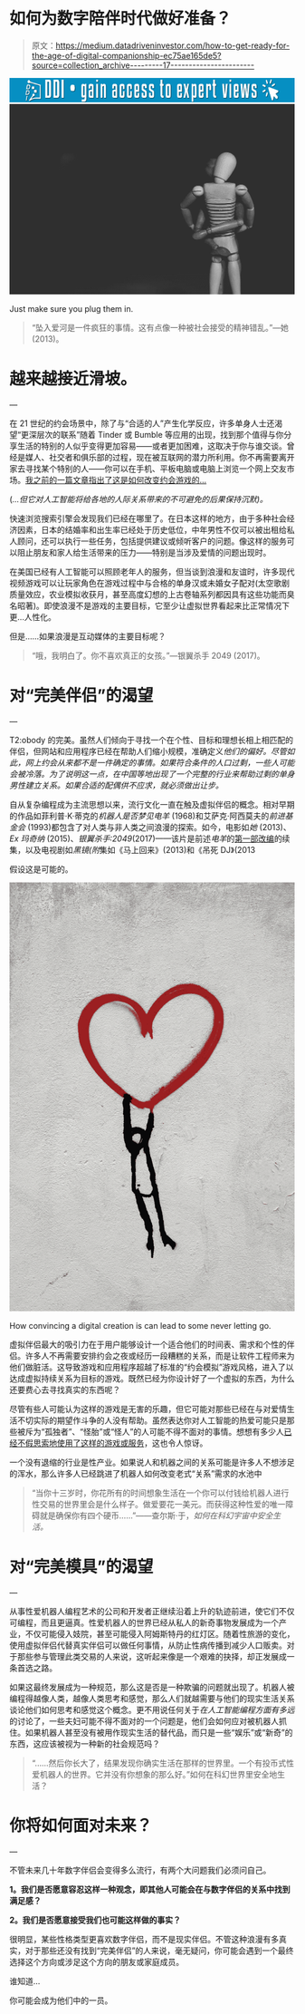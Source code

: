 # 如何为数字陪伴时代做好准备？

> 原文：<https://medium.datadriveninvestor.com/how-to-get-ready-for-the-age-of-digital-companionship-ec75ae165de5?source=collection_archive---------17----------------------->

[![](img/522b7d5cbf4d8391d35052d72102fd50.png)](http://www.track.datadriveninvestor.com/1B9E)![](img/014330e75c48144f0865431e7a009420.png)

Just make sure you plug them in.

> “坠入爱河是一件疯狂的事情。这有点像一种被社会接受的精神错乱。”—她(2013)。

# **越来越接近滑坡。**

—

在 21 世纪的约会场景中，除了与“合适的人”产生化学反应，许多单身人士还渴望“更深层次的联系”随着 Tinder 或 Bumble 等应用的出现，找到那个值得与你分享生活的特别的人似乎变得更加容易——或者更加困难，这取决于你与谁交谈。曾经是媒人、社交者和俱乐部的过程，现在被互联网的潜力所利用。你不再需要离开家去寻找某个特别的人——你可以在手机、平板电脑或电脑上浏览一个网上交友市场。[我之前的一篇文章指出了这是如何改变约会游戏的…](https://medium.com/@twentythirtyfree/who-switched-the-dating-game-from-life-to-monopoly-6becee638515)

(*…但它对人工智能将给各地的人际关系带来的不可避免的后果保持沉默)。*

快速浏览搜索引擎会发现我们已经在哪里了。在日本这样的地方，由于多种社会经济因素，日本的结婚率和出生率已经处于历史低位，中年男性不仅可以被出租给私人顾问，还可以执行一些任务，包括提供建议或倾听客户的问题。像这样的服务可以阻止朋友和家人给生活带来的压力——特别是当涉及爱情的问题出现时。

在美国已经有人工智能可以照顾老年人的服务，但当谈到浪漫和友谊时，许多现代视频游戏可以让玩家角色在游戏过程中与合格的单身汉或未婚女子配对(太空歌剧质量效应，农业模拟收获月，甚至高度幻想的上古卷轴系列都因具有这些功能而臭名昭著)。即使浪漫不是游戏的主要目标，它至少让虚拟世界看起来比正常情况下更…人性化。

但是……如果浪漫是互动媒体的主要目标呢？

> “哦，我明白了。你不喜欢真正的女孩。”—银翼杀手 2049 (2017)。

# 对“完美伴侣”的渴望

—

T2:obody 的完美。虽然人们倾向于寻找一个在个性、目标和理想长相上相匹配的伴侣，但网站和应用程序已经在帮助人们缩小规模，准确定义*他们的偏好。尽管如此，网上约会从来都不是一件确定的事情。如果符合条件的人口过剩，一些人可能会被冷落。为了说明这一点，在中国等地出现了一个完整的行业来帮助过剩的单身男性建立关系。如果合适的配偶供不应求，就必须做出让步。*

自从复杂编程成为主流思想以来，流行文化一直在触及虚拟伴侣的概念。相对早期的作品如菲利普·K·蒂克的*机器人是否梦见电羊* (1968)和艾萨克·阿西莫夫的*前进基金会* (1993)都包含了对人类与非人类之间浪漫的探索。如今，电影如*她* (2013)、 *Ex 玛奇纳* (2015)、*银翼杀手:2049*(2017)——该片是前述*电羊*的[第一部改编](https://www.imdb.com/title/tt0083658/)的续集，以及电视剧如*黑镜(附*集如《马上回来》(2013)和《吊死 DJ》(2013

假设这是可能的。

![](img/19de9a302dfb115c3d63491710730e0e.png)

How convincing a digital creation is can lead to some never letting go.

虚拟伴侣最大的吸引力在于用户能够设计一个适合他们的时间表、需求和个性的伴侣。许多人不再需要安排约会之夜或经历一段糟糕的关系，而是让软件工程师来为他们做脏活。这导致游戏和应用程序超越了标准的“约会模拟”游戏风格，进入了以达成虚拟持续关系为目标的游戏。既然已经为你设计好了一个虚拟的东西，为什么还要费心去寻找真实的东西呢？

尽管有些人可能认为这样的游戏是无害的乐趣，但它可能对那些已经在与对爱情生活不切实际的期望作斗争的人没有帮助。虽然表达你对人工智能的热爱可能只是那些被斥为“孤独者”、“怪胎”或“怪人”的人可能不得不面对的事情。想想有多少人[已经不假思索地使用了这样的游戏或服务](https://www.theguardian.com/technology/2018/sep/26/mystic-messenger-dating-simulations-sims-digital-intimacy)，这也令人惊讶。

一个没有退缩的行业是性产业。如果说人和机器之间的关系可能是许多人不想涉足的浑水，那么许多人已经跳进了机器人如何改变老式“关系”需求的水池中

> “当你十三岁时，你花所有的时间想象生活在一个你可以付钱给机器人进行性交易的世界里会是什么样子。做爱要花一美元。而获得这种性爱的唯一障碍就是确保你有四个硬币……”——查尔斯·于，*如何在科幻宇宙中安全生活。*

# **对“完美模具”的渴望**

—

从事性爱机器人编程艺术的公司和开发者正继续沿着上升的轨迹前进，使它们不仅可编程，而且更逼真。性爱机器人的世界已经从私人的新奇事物发展成为一个产业，不仅可能侵入妓院，甚至可能侵入阿姆斯特丹的红灯区。随着性旅游的变化，使用虚拟伴侣代替真实伴侣可以做任何事情，从防止性病传播到减少人口贩卖。对于那些参与管理此类交易的人来说，这听起来像是一个艰难的抉择，却正发展成一条首选之路。

如果这最终发展成为一种规范，那么这是否是一种欺骗的问题就出现了。机器人被编程得越像人类，越像人类思考和感觉，那么人们就越需要与他们的现实生活关系谈论他们如何思考和感觉这个概念。更不用说任何关于*在人工智能编程方面有多远*的讨论了，一些夫妇可能不得不面对的一个问题是，他们会如何应对被机器人抓住。如果机器人甚至没有被用作现实生活的替代品，而只是一些“娱乐”或“新奇”的东西，这应该被视为一种新的社会规范吗？

> “……然后你长大了，结果发现你确实生活在那样的世界里。一个有投币式性爱机器人的世界。它并没有你想象的那么好。”如何在科幻世界里安全地生活？

# 你将如何面对未来？

—

不管未来几十年数字伴侣会变得多么流行，有两个大问题我们必须问自己。

**1。我们是否愿意容忍这样一种观念，即其他人可能会在与数字伴侣的关系中找到满足感？**

**2。我们是否愿意接受我们也可能这样做的事实？**

很明显，某些性格类型更喜欢数字伴侣，而不是现实伴侣。不管这种浪漫有多真实，对于那些还没有找到“完美伴侣”的人来说，毫无疑问，你可能会遇到一个最终选择这个方向或涉足这个方向的朋友或家庭成员。

谁知道…

你可能会成为他们中的一员。